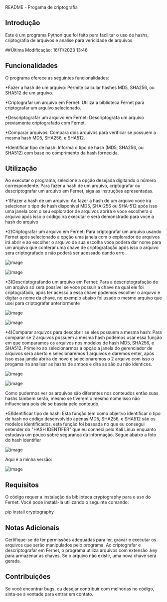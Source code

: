 
README - Progama de criptografia
## Introdução
Este é um programa Python que foi feito para facilitar o uso de hashs, criptografia de arquivos e analise para vericidade de arquivos

##Última Modificação: 16/11/2023 13:46

## Funcionalidades
O programa oferece as seguintes funcionalidades:

*Fazer a hash de um arquivo: Permite calcular hashes MD5, SHA256, ou SHA512 de um arquivo.

*Criptografar um arquivo em Fernet: Utiliza a biblioteca Fernet para criptografar um arquivo selecionado.

*Descriptografar um arquivo em Fernet: Descriptografa um arquivo previamente criptografado com Fernet.

*Comparar arquivos: Compara dois arquivos para verificar se possuem a mesma hash MD5, SHA256, e SHA512.

*Identificar tipo de hash: Informa o tipo de hash (MD5, SHA256, ou SHA512) com base no comprimento da hash fornecida.

## Utilização
Ao executar o programa, selecione a opção desejada digitando o número correspondente.
Para fazer a hash de um arquivo, criptografar ou descriptografar um arquivo em Fernet, siga as instruções apresentadas.

*1)Fazer a hash de um arquivo:
  Ao fazer a hash de um arquivo voce ira selecionar o tipo de hash disponivel MD5, SHA-256 ou SHA-512 após isso uma janela com o seu explorador de arquivos abrirá
  e voce escolhera o arquivo após isso o código ira executar e será demonstrado para voce a hash do arquivo

*2)Criptografar um arquivo em Fernet:
  Para criptografar um arquivo usando Fernet após selecionado a opção uma janela com o explorador de arquivos irá abrir e ao escolher o arquivo de sua escolha
  voce podera dar nome para um arquivo que conterar uma chave de criptografação após isso o arquivo sera criptografado e não poderá ser acessado dando erro.

  ![image](https://github.com/KaduLm/Crypto/assets/63614354/236d572e-72a8-460c-8b15-493347855903)

  ![image](https://github.com/KaduLm/Crypto/assets/63614354/8eaee6c0-785c-4c9a-8c88-7d955d44430f)

*3)Descriptografando um arquivo em Fernet:
  Para a descriptografação de um arquivo só sera possível se voce possuir a chave na qual ele foi criptografado, após ter acesso a essa chave podemos escolher o arquivo e digitar o nome da chave, 
  no exemplo abaixo foi usado o mesmo arquivo que usei para criptografar anteriormente

  ![image](https://github.com/KaduLm/Crypto/assets/63614354/e8129ab8-0648-49e8-be40-3aac410da176)

  ![image](https://github.com/KaduLm/Crypto/assets/63614354/5210ef94-4d99-40c1-a71c-ca751bdf4e2c)

*4)Comparar arquivos para descobrir se eles possuem a mesma hash:
  Para comparar se 2 arquivos possuem a mesma hash podemos usar essa função em que comparamos os arquivos nos modelos de hash MD5, SHA256, e SHA512.
  Primeiro ao selecionarmos a opção a janela do gerenciador de arquivos sera aberto e selecionaremos 1 arquivos e daremos enter, após isso essa janela abrira de novo e selecionaremos o 2 arquivo
  com isso o progama ira analisar as hashs de ambos e dira se são ou não identicos.

  ![image](https://github.com/KaduLm/Crypto/assets/63614354/9bdd942e-66d9-444a-9fdd-b4d23282585b)

  ![image](https://github.com/KaduLm/Crypto/assets/63614354/8e7f878a-338b-41bb-a339-cd23602a8244)

  Como pudermos ver os arquivos são diferentes nos conteudos então suas hashs tambem serão, mesmo se tiverem o mesmo nome isso não influenciara pois ele se baseia pelo conteudo.

*5)Identificar tipo de hash:
  Esta função tem como objeitvo identificar o tipo de hash no código desenvolvido apenas MD5, SHA256, e SHA512 são os modelos identificados, esta função foi baseada no que eu consegui entender do 
  "HASH IDENTIFER" que eu conheci pelo Kali Linux enquanto estudava um pouco sobre segurança da informação. Segue abaixo a foto do hash identifier

  ![image](https://github.com/KaduLm/Crypto/assets/63614354/1772cd3d-cabb-4ba3-a690-5bfe1271f288)

  Aqui é a minha versão:

![image](https://github.com/KaduLm/Crypto/assets/63614354/160605fd-fa51-4967-8b76-89e58f17d318)


## Requisitos
O código requer a instalação da biblioteca cryptography para o uso do Fernet. Você pode instalá-la utilizando o seguinte comando:

pip install cryptography


## Notas Adicionais
Certifique-se de ter permissões adequadas para ler, gravar e executar os arquivos que serão manipulados pelo programa.
Ao criptografar e descriptografar em Fernet, o programa utiliza arquivos com extensão .key para armazenar as chaves. Se o arquivo não existir, uma nova chave será gerada.

## Contribuições
Se você encontrar bugs, ou desejar contribuir com melhorias no código, sinta-se à vontade para entrar em contato.
